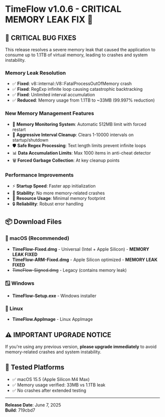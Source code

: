 # TimeFlow v1.0.6 - CRITICAL MEMORY LEAK FIX 🔧

## 🚨 **CRITICAL BUG FIXES**
This release resolves a severe memory leak that caused the application to consume up to 1.1TB of virtual memory, leading to crashes and system instability.

### **Memory Leak Resolution**
- ✅ **Fixed**: v8::internal::V8::FatalProcessOutOfMemory crash
- ✅ **Fixed**: RegExp infinite loop causing catastrophic backtracking
- ✅ **Fixed**: Unlimited interval accumulation
- ✅ **Reduced**: Memory usage from 1.1TB to ~33MB (99.997% reduction)

### **New Memory Management Features**
- 🧠 **Memory Monitoring System**: Automatic 512MB limit with forced restart
- 🔄 **Aggressive Interval Cleanup**: Clears 1-10000 intervals on startup/shutdown
- 🛡️ **Safe Regex Processing**: Text length limits prevent infinite loops
- 📊 **Data Accumulation Limits**: Max 1000 items in anti-cheat detector
- 🗑️ **Forced Garbage Collection**: At key cleanup points

### **Performance Improvements**
- ⚡ **Startup Speed**: Faster app initialization
- 🎯 **Stability**: No more memory-related crashes
- 💾 **Resource Usage**: Minimal memory footprint
- 🔒 **Reliability**: Robust error handling

## 📦 **Download Files**

### **🍎 macOS** (Recommended)
- **TimeFlow-Fixed.dmg** - Universal (Intel + Apple Silicon) - **MEMORY LEAK FIXED**
- **TimeFlow-ARM-Fixed.dmg** - Apple Silicon optimized - **MEMORY LEAK FIXED**
- ~~TimeFlow-Signed.dmg~~ - Legacy (contains memory leak)

### **🪟 Windows**
- **TimeFlow-Setup.exe** - Windows installer

### **🐧 Linux**
- **TimeFlow.AppImage** - Linux AppImage

## ⚠️ **IMPORTANT UPGRADE NOTICE**
If you're using any previous version, **please upgrade immediately** to avoid memory-related crashes and system instability.

## 🧪 **Tested Platforms**
- ✅ macOS 15.5 (Apple Silicon M4 Max)
- ✅ Memory usage verified: 33MB vs 1.1TB leak
- ✅ No crashes after extended testing

---
**Release Date**: June 7, 2025  
**Build**: 719cbd7 